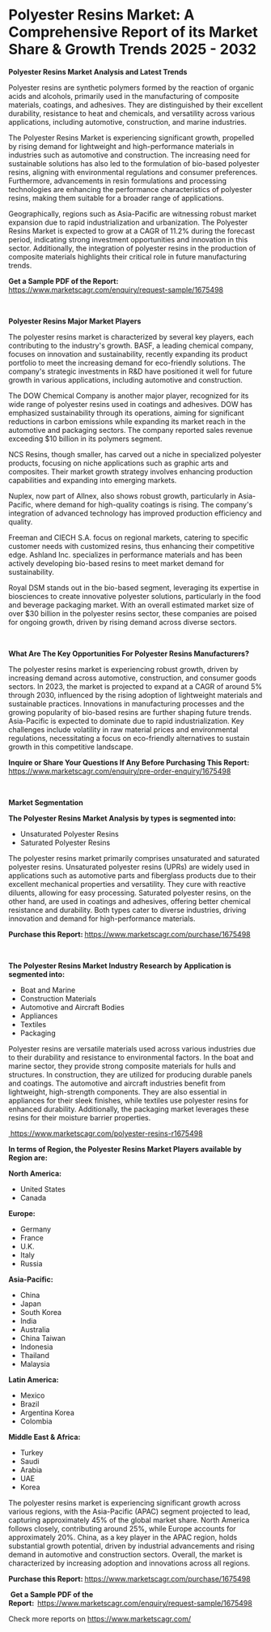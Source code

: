 <p><h1>Polyester Resins Market: A Comprehensive Report of its Market Share & Growth Trends 2025 - 2032</h1></p><p><strong>Polyester Resins Market Analysis and Latest Trends</strong></p>
<p><p>Polyester resins are synthetic polymers formed by the reaction of organic acids and alcohols, primarily used in the manufacturing of composite materials, coatings, and adhesives. They are distinguished by their excellent durability, resistance to heat and chemicals, and versatility across various applications, including automotive, construction, and marine industries.</p><p>The Polyester Resins Market is experiencing significant growth, propelled by rising demand for lightweight and high-performance materials in industries such as automotive and construction. The increasing need for sustainable solutions has also led to the formulation of bio-based polyester resins, aligning with environmental regulations and consumer preferences. Furthermore, advancements in resin formulations and processing technologies are enhancing the performance characteristics of polyester resins, making them suitable for a broader range of applications.</p><p>Geographically, regions such as Asia-Pacific are witnessing robust market expansion due to rapid industrialization and urbanization. The Polyester Resins Market is expected to grow at a CAGR of 11.2% during the forecast period, indicating strong investment opportunities and innovation in this sector. Additionally, the integration of polyester resins in the production of composite materials highlights their critical role in future manufacturing trends.</p></p>
<p><strong>Get a Sample PDF of the Report:&nbsp;</strong> <a href="https://www.marketscagr.com/enquiry/request-sample/1675498?utm_campaign=3188&utm_medium=2&utm_source=Github&utm_content=ia&utm_term=01042025&utm_id=polyester-resins">https://www.marketscagr.com/enquiry/request-sample/1675498</a></p>
<p>&nbsp;</p>
<p><strong>Polyester Resins Major Market Players</strong></p>
<p><p>The polyester resins market is characterized by several key players, each contributing to the industry's growth. BASF, a leading chemical company, focuses on innovation and sustainability, recently expanding its product portfolio to meet the increasing demand for eco-friendly solutions. The company's strategic investments in R&D have positioned it well for future growth in various applications, including automotive and construction.</p><p>The DOW Chemical Company is another major player, recognized for its wide range of polyester resins used in coatings and adhesives. DOW has emphasized sustainability through its operations, aiming for significant reductions in carbon emissions while expanding its market reach in the automotive and packaging sectors. The company reported sales revenue exceeding $10 billion in its polymers segment.</p><p>NCS Resins, though smaller, has carved out a niche in specialized polyester products, focusing on niche applications such as graphic arts and composites. Their market growth strategy involves enhancing production capabilities and expanding into emerging markets.</p><p>Nuplex, now part of Allnex, also shows robust growth, particularly in Asia-Pacific, where demand for high-quality coatings is rising. The company's integration of advanced technology has improved production efficiency and quality.</p><p>Freeman and CIECH S.A. focus on regional markets, catering to specific customer needs with customized resins, thus enhancing their competitive edge. Ashland Inc. specializes in performance materials and has been actively developing bio-based resins to meet market demand for sustainability.</p><p>Royal DSM stands out in the bio-based segment, leveraging its expertise in biosciences to create innovative polyester solutions, particularly in the food and beverage packaging market. With an overall estimated market size of over $30 billion in the polyester resins sector, these companies are poised for ongoing growth, driven by rising demand across diverse sectors.</p></p>
<p>&nbsp;</p>
<p><strong>What Are The Key Opportunities For Polyester Resins Manufacturers?</strong></p>
<p><p>The polyester resins market is experiencing robust growth, driven by increasing demand across automotive, construction, and consumer goods sectors. In 2023, the market is projected to expand at a CAGR of around 5% through 2030, influenced by the rising adoption of lightweight materials and sustainable practices. Innovations in manufacturing processes and the growing popularity of bio-based resins are further shaping future trends. Asia-Pacific is expected to dominate due to rapid industrialization. Key challenges include volatility in raw material prices and environmental regulations, necessitating a focus on eco-friendly alternatives to sustain growth in this competitive landscape.</p></p>
<p><strong>Inquire or Share Your Questions If Any Before Purchasing This Report:</strong> <a href="https://www.marketscagr.com/enquiry/pre-order-enquiry/1675498?utm_campaign=3188&utm_medium=2&utm_source=Github&utm_content=ia&utm_term=01042025&utm_id=polyester-resins">https://www.marketscagr.com/enquiry/pre-order-enquiry/1675498</a></p>
<p>&nbsp;</p>
<p><strong>Market Segmentation</strong></p>
<p><strong>The Polyester Resins Market Analysis by types is segmented into:</strong></p>
<p><ul><li>Unsaturated Polyester Resins</li><li>Saturated Polyester Resins</li></ul></p>
<p><p>The polyester resins market primarily comprises unsaturated and saturated polyester resins. Unsaturated polyester resins (UPRs) are widely used in applications such as automotive parts and fiberglass products due to their excellent mechanical properties and versatility. They cure with reactive diluents, allowing for easy processing. Saturated polyester resins, on the other hand, are used in coatings and adhesives, offering better chemical resistance and durability. Both types cater to diverse industries, driving innovation and demand for high-performance materials.</p></p>
<p><strong>Purchase this Report:&nbsp;</strong><a href="https://www.marketscagr.com/purchase/1675498?utm_campaign=3188&utm_medium=2&utm_source=Github&utm_content=ia&utm_term=01042025&utm_id=polyester-resins">https://www.marketscagr.com/purchase/1675498</a></p>
<p>&nbsp;</p>
<p><strong>The Polyester Resins Market Industry Research by Application is segmented into:</strong></p>
<p><ul><li>Boat and Marine</li><li>Construction Materials</li><li>Automotive and Aircraft Bodies</li><li>Appliances</li><li>Textiles</li><li>Packaging</li></ul></p>
<p><p>Polyester resins are versatile materials used across various industries due to their durability and resistance to environmental factors. In the boat and marine sector, they provide strong composite materials for hulls and structures. In construction, they are utilized for producing durable panels and coatings. The automotive and aircraft industries benefit from lightweight, high-strength components. They are also essential in appliances for their sleek finishes, while textiles use polyester resins for enhanced durability. Additionally, the packaging market leverages these resins for their moisture barrier properties.</p></p>
<p><a href="https://www.marketscagr.com/polyester-resins-r1675498?utm_campaign=3188&utm_medium=2&utm_source=Github&utm_content=ia&utm_term=01042025&utm_id=polyester-resins">&nbsp;https://www.marketscagr.com/polyester-resins-r1675498</a></p>
<p><strong>In terms of Region, the Polyester Resins Market Players available by Region are:</strong></p>
<p>
    <p> <strong> North America: </strong>
        <ul>
            <li>United States</li>
            <li>Canada</li>
        </ul>
        </p> 
    <p> <strong> Europe: </strong>
        <ul>
            <li>Germany</li>
            <li>France</li>
            <li>U.K.</li>
            <li>Italy</li>
            <li>Russia</li>
        </ul>
        </p> 
    <p> <strong> Asia-Pacific: </strong>
        <ul>
            <li>China</li>
            <li>Japan</li>
            <li>South Korea</li>
            <li>India</li>
            <li>Australia</li>
            <li>China Taiwan</li>
            <li>Indonesia</li>
            <li>Thailand</li>
            <li>Malaysia</li>
        </ul>
        </p> 
    <p> <strong> Latin America: </strong>
        <ul>
            <li>Mexico</li>
            <li>Brazil</li>
            <li>Argentina Korea</li>
            <li>Colombia</li>
        </ul>
        </p> 
    <p> <strong> Middle East & Africa: </strong>
        <ul>
            <li>Turkey</li>
            <li>Saudi</li>
            <li>Arabia</li>
            <li>UAE</li>
            <li>Korea</li>
        </ul>
    </p>
    </p>
<p><p>The polyester resins market is experiencing significant growth across various regions, with the Asia-Pacific (APAC) segment projected to lead, capturing approximately 45% of the global market share. North America follows closely, contributing around 25%, while Europe accounts for approximately 20%. China, as a key player in the APAC region, holds substantial growth potential, driven by industrial advancements and rising demand in automotive and construction sectors. Overall, the market is characterized by increasing adoption and innovations across all regions.</p></p>
<p><strong>Purchase this Report: </strong><a href="https://www.marketscagr.com/purchase/1675498?utm_campaign=3188&utm_medium=2&utm_source=Github&utm_content=ia&utm_term=01042025&utm_id=polyester-resins">https://www.marketscagr.com/purchase/1675498</a></p>
<p>&nbsp;<strong>Get a Sample PDF of the Report:&nbsp;&nbsp;</strong><a href="https://www.marketscagr.com/enquiry/request-sample/1675498?utm_campaign=3188&utm_medium=2&utm_source=Github&utm_content=ia&utm_term=01042025&utm_id=polyester-resins">https://www.marketscagr.com/enquiry/request-sample/1675498</a></p>
<p><strong></strong></p>
<p>Check more reports on <a href="https://www.marketscagr.com/?utm_campaign=3188&utm_medium=2&utm_source=Github&utm_content=ia&utm_term=01042025&utm_id=polyester-resins">https://www.marketscagr.com/</a></p>